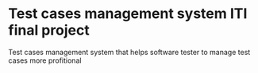 # Test cases management system ITI final project 
Test cases  management system that helps software tester to manage test cases more profitional
